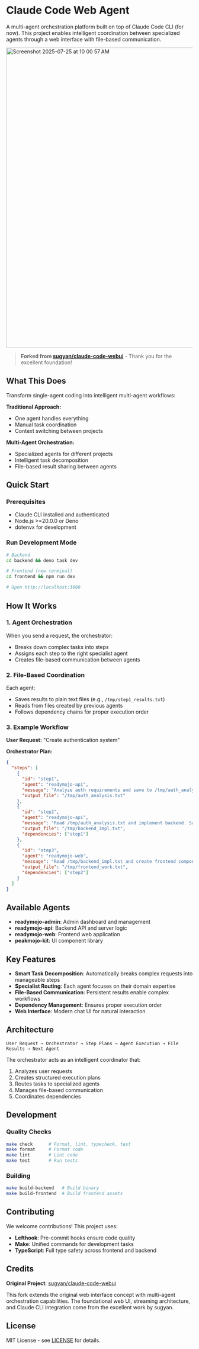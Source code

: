 # Claude Code Web Agent

A multi-agent orchestration platform built on top of Claude Code CLI (for now). This project enables intelligent coordination between specialized agents through a web interface with file-based communication.

<img width="1304" height="811" alt="Screenshot 2025-07-25 at 10 00 57 AM" src="https://github.com/user-attachments/assets/99c6095c-8c1d-4a69-a240-2a974e01c097" />


> **Forked from [sugyan/claude-code-webui](https://github.com/sugyan/claude-code-webui)** - Thank you for the excellent foundation!

## What This Does

Transform single-agent coding into intelligent multi-agent workflows:

**Traditional Approach:**
- One agent handles everything
- Manual task coordination  
- Context switching between projects

**Multi-Agent Orchestration:**
- Specialized agents for different projects
- Intelligent task decomposition
- File-based result sharing between agents

## Quick Start

### Prerequisites
- Claude CLI installed and authenticated
- Node.js >=20.0.0 or Deno
- dotenvx for development

### Run Development Mode

```bash
# Backend
cd backend && deno task dev

# Frontend (new terminal)  
cd frontend && npm run dev

# Open http://localhost:3000
```

## How It Works

### 1. Agent Orchestration
When you send a request, the orchestrator:
- Breaks down complex tasks into steps
- Assigns each step to the right specialist agent
- Creates file-based communication between agents

### 2. File-Based Coordination
Each agent:
- Saves results to plain text files (e.g., `/tmp/step1_results.txt`)
- Reads from files created by previous agents
- Follows dependency chains for proper execution order

### 3. Example Workflow

**User Request:** "Create authentication system"

**Orchestrator Plan:**
```json
{
  "steps": [
    {
      "id": "step1",
      "agent": "readymojo-api", 
      "message": "Analyze auth requirements and save to /tmp/auth_analysis.txt",
      "output_file": "/tmp/auth_analysis.txt"
    },
    {
      "id": "step2",
      "agent": "readymojo-api",
      "message": "Read /tmp/auth_analysis.txt and implement backend. Save to /tmp/backend_impl.txt",
      "output_file": "/tmp/backend_impl.txt",
      "dependencies": ["step1"]
    },
    {
      "id": "step3",
      "agent": "readymojo-web",
      "message": "Read /tmp/backend_impl.txt and create frontend components. Save to /tmp/frontend_work.txt",
      "output_file": "/tmp/frontend_work.txt", 
      "dependencies": ["step2"]
    }
  ]
}
```

## Available Agents

- **readymojo-admin**: Admin dashboard and management
- **readymojo-api**: Backend API and server logic  
- **readymojo-web**: Frontend web application
- **peakmojo-kit**: UI component library

## Key Features

- **Smart Task Decomposition**: Automatically breaks complex requests into manageable steps
- **Specialist Routing**: Each agent focuses on their domain expertise
- **File-Based Communication**: Persistent results enable complex workflows
- **Dependency Management**: Ensures proper execution order
- **Web Interface**: Modern chat UI for natural interaction

## Architecture

```
User Request → Orchestrator → Step Plans → Agent Execution → File Results → Next Agent
```

The orchestrator acts as an intelligent coordinator that:
1. Analyzes user requests
2. Creates structured execution plans  
3. Routes tasks to specialized agents
4. Manages file-based communication
5. Coordinates dependencies

## Development

### Quality Checks
```bash
make check      # Format, lint, typecheck, test
make format     # Format code
make lint       # Lint code  
make test       # Run tests
```

### Building
```bash
make build-backend   # Build binary
make build-frontend  # Build frontend assets
```

## Contributing

We welcome contributions! This project uses:
- **Lefthook**: Pre-commit hooks ensure code quality
- **Make**: Unified commands for development tasks
- **TypeScript**: Full type safety across frontend and backend

## Credits

**Original Project**: [sugyan/claude-code-webui](https://github.com/sugyan/claude-code-webui)

This fork extends the original web interface concept with multi-agent orchestration capabilities. The foundational web UI, streaming architecture, and Claude CLI integration come from the excellent work by sugyan.

## License

MIT License - see [LICENSE](LICENSE) for details.
